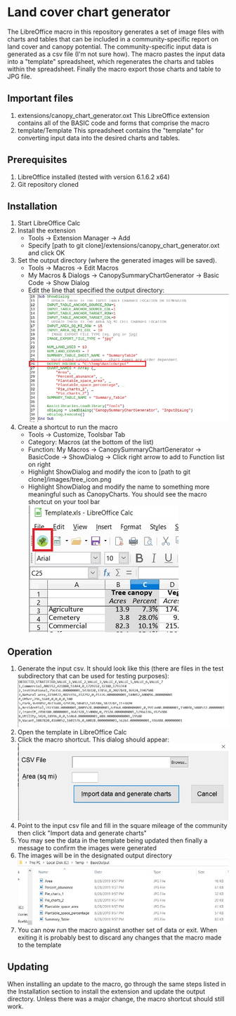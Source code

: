 # Land cover chart generator

The LibreOffice macro in this repository generates a set of image files with charts and tables that can be included in a community-specific report on land cover and canopy potential. The community-specific input data is generated as a csv file (I'm not sure how). The macro pastes the input data into a "template" spreadsheet, which regenerates the charts and tables within the spreadsheet. Finally the macro export those charts and table to JPG file. 

## Important files
1. extensions/canopy_chart_generator.oxt  This LibreOffice extension contains all of the BASIC code and forms that comprise the macro
2. template/Template This spreadsheet contains the "template" for converting input data into the desired charts and tables. 

## Prerequisites
1. LibreOffice installed (tested with version 6.1.6.2 x64)
2. Git repository cloned

## Installation
1. Start LibreOffice Calc
2. Install the extension
    - Tools -> Extension Manager -> Add
    - Specify [path to git clone]/extensions/canopy_chart_generator.oxt and click OK
3. Set the output directory (where the generated images will be saved).
    - Tools -> Macros -> Edit Macros
    - My Macros & Dialogs -> CanopySummaryChartGenerator -> Basic Code -> Show Dialog
    - Edit the line that specified the output directory: ![Alt text](/images/screenshot_output_dir.jpg?raw=true "Edit output directory") 
4. Create a shortcut to run the macro
    - Tools -> Customize, Toolsbar Tab
    - Category: Macros (at the bottom of the list)
    - Function: My Macros -> CanopySummaryChartGenerator -> BasicCode -> ShowDialog -> Click right arrow to add to Function list on right
    - Highlight ShowDialog and modify the icon to [path to git clone]/images/tree_icon.png
    - Highlight ShowDialog and modify the name to something more meaningful such as CanopyCharts. You should see the macro shortcut on your tool bar ![Alt text](/images/screenshot_tree_icon.jpg?raw=true "Macro shortcut")
    
## Operation
1. Generate the input csv. It should look like this (there are files in the test subdirectory that can be used for testing purposes):
![Alt text](/images/screenshot_input_csv.jpg?raw=true "Input csv file")
2. Open the template in LibreOffice Calc 
3. Click the macro shortcut. This dialog should appear: ![Alt text](/images/screenshot_macro_dialog.jpg?raw=true "Macro dialog")
4. Point to the input csv file and fill in the square mileage of the community then click "Import data and generate charts"
5. You may see the data in the template being updated then finally a message to confirm the images were generated
6. The images will be in the designated output directory ![Alt text](/images/screenshot_output_files.jpg?raw=true "Output files")
7. You can now run the macro against another set of data or exit. When exiting it is probably best to discard any changes that the macro made to the template

## Updating
When installing an update to the macro, go through the same steps listed in the Installation section to install the extension and update the output directory. Unless there was a major change, the macro shortcut should still work. 

